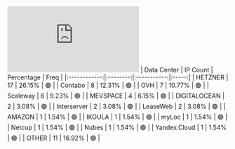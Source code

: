 ![Diagramm](https://github.com/obajay/StateSync-snapshots/blob/main/Projects/Lum/1/README.md)
| Data Center | IP Count | Percentage | Freq |
|:------------:|:--------:|:-----------:|:-----:|
| HETZNER | 17 | 26.15% | 🟢 |
| Contabo | 8 | 12.31% | 🟢 |
| OVH | 7 | 10.77% | 🟢 |
| Scaleway | 6 | 9.23% | 🟢 |
| MEVSPACE | 4 | 6.15% | 🟢 |
| DIGITALOCEAN | 2 | 3.08% | 🟢 |
| Interserver | 2 | 3.08% | 🟢 |
| LeaseWeb | 2 | 3.08% | 🟢 |
| AMAZON | 1 | 1.54% | 🟢 |
| IKOULA | 1 | 1.54% | 🟢 |
| myLoc | 1 | 1.54% | 🟢 |
| Netcup | 1 | 1.54% | 🟢 |
| Nubes | 1 | 1.54% | 🟢 |
| Yandex.Cloud | 1 | 1.54% | 🟢 |
| OTHER | 11 | 16.92% | 🟢 |